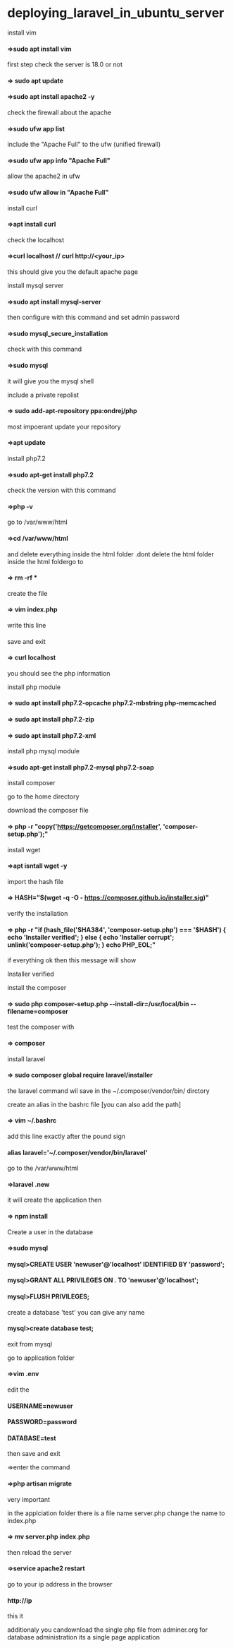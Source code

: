 
# deploying_laravel_in_ubuntu_server
install vim
#### =>sudo apt install vim

first step check the server is 18.0 or not
#### => sudo apt update
#### =>sudo apt install apache2 -y

check the firewall about the apache
#### =>sudo ufw app list

include the "Apache Full" to the ufw (unified firewall)
#### =>sudo ufw app info "Apache Full"

allow the apache2 in ufw
#### =>sudo ufw allow in "Apache Full"

install curl
#### =>apt install curl

check the localhost
#### =>curl localhost // curl http://<your_ip>
this should give you the default apache page

install mysql server
#### =>sudo apt install mysql-server

then configure with this command and set admin password
#### =>sudo mysql_secure_installation

check with this command
#### =>sudo mysql
it will give you the mysql shell

include  a private repolist

#### => sudo add-apt-repository ppa:ondrej/php

most impoerant
update your repository
#### =>apt update

install php7.2
#### =>sudo apt-get install php7.2

check the version with this command
#### =>php -v

go to  /var/www/html
#### =>cd /var/www/html

and delete everything inside the html folder .dont delete the html folder
inside the html foldergo to
#### => rm -rf * 

create the file
#### => vim index.php

write this line
####  <?php phpinfo() ?>
 
 save and exit
 
####  => curl localhost
 
you should see the php information
 
install php module
####  => sudo apt install php7.2-opcache php7.2-mbstring php-memcached
####  => sudo apt install php7.2-zip
####  => sudo apt install php7.2-xml
 
install php mysql module
####  =>sudo apt-get install php7.2-mysql php7.2-soap
 
install composer

go to the home directory

download the composer file
####  => php -r "copy('https://getcomposer.org/installer', 'composer-setup.php');"

install wget
####  =>apt isntall wget -y

import the hash file 
####  => HASH="$(wget -q -O - https://composer.github.io/installer.sig)"

verify the installation
####  => php -r "if (hash_file('SHA384', 'composer-setup.php') === '$HASH') { echo 'Installer verified'; } else { echo 'Installer corrupt'; unlink('composer-setup.php'); } echo PHP_EOL;"


if everything ok then this message will show

Installer verified

install the composer

####  => sudo php composer-setup.php --install-dir=/usr/local/bin --filename=composer

test the composer with
####  => composer

install laravel

####  => sudo  composer global require laravel/installer

the laravel command wil save in the ~/.composer/vendor/bin/ dirctory

create an alias in the bashrc file [you can also add the path]

####  => vim ~/.bashrc

add this line exactly 
after the pound sign
####  alias laravel='~/.composer/vendor/bin/laravel'

go to the /var/www/html

#### =>laravel .new 

it will create the application
then 

#### => npm install


Create a user in the database 

#### =>sudo mysql

#### mysql>CREATE USER 'newuser'@'localhost' IDENTIFIED BY 'password';
#### mysql>GRANT ALL PRIVILEGES ON *.* TO 'newuser'@'localhost';
#### mysql>FLUSH PRIVILEGES;



create a database 'test' you can give any name

#### mysql>create database test;

exit from mysql

go to application folder

#### =>vim .env

edit the 

#### USERNAME=newuser
#### PASSWORD=password
#### DATABASE=test

then save and exit

=>enter the command 
#### =>php artisan migrate

very important 

in the applciation folder there is a file name server.php
change the name to index.php

#### => mv server.php index.php

then reload the server

#### =>service apache2 restart

go to your ip address in the browser

#### http://ip
 
this it

additionaly you candownload the single php file from adminer.org
for database administration its a single page application
